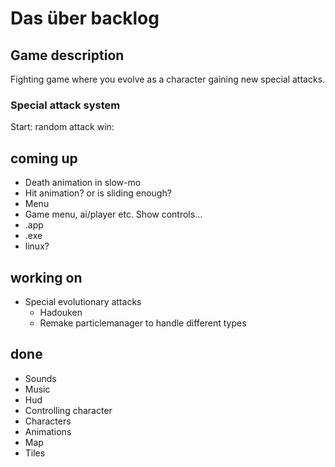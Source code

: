 # Das über backlog

## Game description

Fighting game where you evolve as a character gaining new special attacks.

### Special attack system
Start: random attack
win:

## coming up
* Death animation in slow-mo
* Hit animation? or is sliding enough?
* Menu
* Game menu, ai/player etc. Show controls...
* .app
* .exe
* linux?

## working on
* Special evolutionary attacks
	* Hadouken
	* Remake particlemanager to handle different types

## done
* Sounds
* Music
* Hud
* Controlling character
* Characters
* Animations
* Map
* Tiles